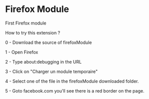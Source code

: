 # Firefox Module
First Firefox module

How to try this extension ?

0 - Download the source of firefoxModule

1 - Open Firefox

2 - Type about:debugging in the URL

3 - Click on "Charger un module temporaire"

4 - Select one of the file in the firefoxModule downloaded folder.

5 - Goto facebook.com you'll see there is a red border on the page.

